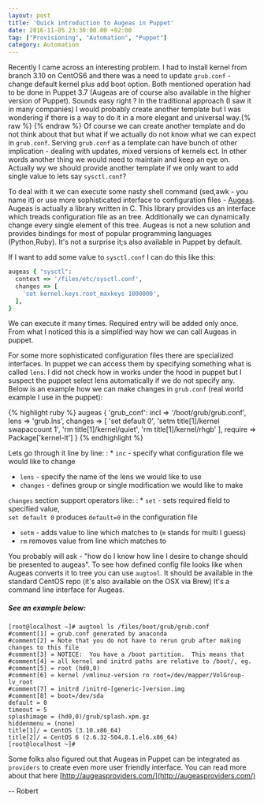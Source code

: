 ```yaml
---
layout: post
title: 'Quick introduction to Augeas in Puppet'
date: 2016-11-05 23:30:00.00 +02:00
tag: ["Provisioning", "Automation", "Puppet"]
category: Automation
---
```

Recently I came across an interesting problem. I had to install kernel
from branch 3.10 on CentOS6 and there was a need to update `grub.conf` - change default kernel plus add boot option.
Both mentioned operation had to be done in Puppet 3.7 (Augeas are of course also available in the higher version of Puppet). Sounds easy right ?
In the traditional approach (I saw it in many companies) I would probably
create another template but I was wondering if there is a way to do it in a
more elegant and universal way.{% raw %}&nbsp;{% endraw %} Of course we can create another template
and do not think about that but what if we actually do not know what we can expect
in `grub.conf`. Serving `grub.conf` as a template can have bunch of other
implication - dealing with updates, mixed versions of kernels ect.
In other words another thing we would need to maintain and keep an eye on.
Actually wy we should provide another template if we only want to add single value
to lets say `sysctl.conf`?

To deal with it we can execute some nasty shell command (sed,awk - you name it)
or use more sophisticated interface to configuration files - [Augeas](http://augeas.net/).
Augeas is actually a library written in C. This library provides us an interface which treads
configuration file as an tree. Additionally we can dynamically change every single element of this tree.
Augeas is not a new solution and provides bindings for most of popular programming languages (Python,Ruby).
It's not a surprise it;s also available in Puppet by default.

If I want to add some value to `sysctl.conf` I can do this like this:

```ruby
augeas { "sysctl":
  context => '/files/etc/sysctl.conf',
  changes => [
    'set kernel.keys.root_maxkeys 1000000',
  ],
}
```
We can execute it many times. Required entry will be added only once.
From what I noticed this is a simplified way how we can call Augeas in puppet.

For some more sophisticated configuration files there are specialized interfaces.
In puppet we can access them by specifying something what is called `lens`.
I did not check how in works under the hood in puppet but I suspect the puppet
select lens automatically if we do not specify any.
Below is an example how we can make changes in `grub.conf` (real world example I use in the puppet):

{% highlight ruby %}
augeas { 'grub_conf':
  incl    => '/boot/grub/grub.conf',
  lens    => 'grub.lns',
  changes => [
    'set default 0',
    'setm  title[1]/kernel swapaccount 1',
    'rm  title[1]/kernel/quiet',
    'rm  title[1]/kernel/rhgb'
    ],
  require => Package['kernel-lt']
}
{% endhighlight %}


Lets go through it line by line:
  : * `inc` - specify what configuration file we would like to change
  * `lens` - specify the name of the lens we would like to use
  * `changes` - defines group or single modification we would like to make

`changes` section support operators like:
  : * `set` - sets required field to specified value,      
    `set default 0` produces `default=0` in the configuration file
  * `setm` - adds value to line which matches to (`m` stands for multi I guess)
  * `rm` removes value from line which matches to


You probably will ask - "how do I know how line I desire to change should be presented to augeas".
To see how defined config file looks like when Augeas converts it to tree you can use `augtool`.
It should be available in the standard CentOS repo (it's also available on the OSX via Brew)
It's a command line interface for Augeas.

##### See an example below: #

```
[root@localhost ~]# augtool ls /files/boot/grub/grub.conf
#comment[1] = grub.conf generated by anaconda
#comment[2] = Note that you do not have to rerun grub after making changes to this file
#comment[3] = NOTICE:  You have a /boot partition.  This means that
#comment[4] = all kernel and initrd paths are relative to /boot/, eg.
#comment[5] = root (hd0,0)
#comment[6] = kernel /vmlinuz-version ro root=/dev/mapper/VolGroup-lv_root
#comment[7] = initrd /initrd-[generic-]version.img
#comment[8] = boot=/dev/sda
default = 0
timeout = 5
splashimage = (hd0,0)/grub/splash.xpm.gz
hiddenmenu = (none)
title[1]/ = CentOS (3.10.x86_64)
title[2]/ = CentOS 6 (2.6.32-504.8.1.el6.x86_64)
[root@localhost ~]#
```

Some folks also figured out that Augeas in Puppet can be integrated as `providers` to create even more user friendly interface.
You can read more about that here [http://augeasproviders.com/](http://augeasproviders.com/)

--
Robert
